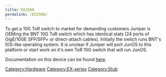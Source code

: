 ```yaml
---
title: EX2500
permalink: /EX2500/
---
```


To get a 10G ToR switch to market for demanding customers Juniper is OEMing the BNT 10G ToR switch which has identical stats (24 ports of GigE/10GE SFP/SFP+ or direct-attach cables). Initially the switch runs BNT's IOS-like operating system. It is unclear if Juniper will port JunOS to this platform or start work on it's own ToR 10G switch that will run JunOS.

Documentation on this device can be found [here](http://www.juniper.net/techpubs/en_US/release-independent/junos/information-products/pathway-pages/ex-series/hardware/ex2500.html).

[Category:Hardware](/Category:Hardware "wikilink") [Category:EX-series](/Category:EX-series "wikilink") [Category:Stub](/Category:Stub "wikilink")